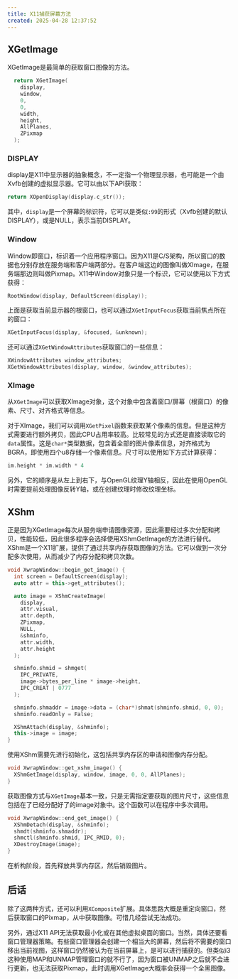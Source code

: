 ```yaml
---
title: X11捕获屏幕方法
created: 2025-04-28 12:37:52
---
```


## XGetImage

XGetImage是最简单的获取窗口图像的方法。

```cpp
  return XGetImage(
    display,
    window,
    0,
    0,
    width,
    height,
    AllPlanes,
    ZPixmap
  );
```

### DISPLAY

display是X11中显示器的抽象概念，不一定指一个物理显示器，也可能是一个由Xvfb创建的虚拟显示器。它可以由以下API获取：

```cpp
return XOpenDisplay(display.c_str());
```

其中，`display`是一个屏幕的标识符，它可以是类似`:99`的形式（Xvfb创建的默认DISPLAY），或是NULL，表示当前DISPLAY。

### Window

Window即窗口，标识着一个应用程序窗口。因为X11是C/S架构，所以窗口的数据也分别存放在服务端和客户端两部分。在客户端这边的图像叫做XImage，在服务端那边则叫做Pixmap。X11中Window对象只是一个标识，它可以使用以下方式获得：

```cpp
RootWindow(display, DefaultScreen(display));
```

上面是获取当前显示器的根窗口，也可以通过`XGetInputFocus`获取当前焦点所在的窗口：

```cpp
XGetInputFocus(display, &focused, &unknown);
```

还可以通过`XGetWindowAttributes`获取窗口的一些信息：

```cpp
XWindowAttributes window_attributes;
XGetWindowAttributes(display, window, &window_attributes);
```

### XImage

从`XGetImage`可以获取XImage对象，这个对象中包含着窗口/屏幕（根窗口）的像素、尺寸、对齐格式等信息。

对于XImage，我们可以调用`XGetPixel`函数来获取某个像素的信息。但是这种方式需要进行额外拷贝，因此CPU占用率较高。比较常见的方式还是直接读取它的`data`属性。这是`char*`类型数据，包含着全部的图片像素信息，对齐格式为BGRA，即使用四个u8存储一个像素信息。尺寸可以使用如下方式计算获得：

```cpp
im.height * im.width * 4
```

另外，它的顺序是从左上到右下，与OpenGL纹理Y轴相反，因此在使用OpenGL时需要提前处理图像反转Y轴，或在创建纹理时修改纹理坐标。

## XShm

正是因为XGetImage每次从服务端申请图像资源，因此需要经过多次分配和拷贝，性能较低，因此很多程序会选择使用XShmGetImage的方法进行替代。XShm是一个X11扩展，提供了通过共享内存获取图像的方法。它可以做到一次分配多次使用，从而减少了内存分配和拷贝次数。

```cpp
void XwrapWindow::begin_get_image() {
  int screen = DefaultScreen(display);
  auto attr = this->get_attributes();

  auto image = XShmCreateImage(
    display,
    attr.visual,
    attr.depth,
    ZPixmap,
    NULL,
    &shminfo,
    attr.width,
    attr.height
  );

  shminfo.shmid = shmget(
    IPC_PRIVATE,
    image->bytes_per_line * image->height,
    IPC_CREAT | 0777
  );

  shminfo.shmaddr = image->data = (char*)shmat(shminfo.shmid, 0, 0);
  shminfo.readOnly = False;

  XShmAttach(display, &shminfo);
  this->image = image;
}
```

使用XShm需要先进行初始化，这包括共享内存区的申请和图像内存分配。

```cpp
void XwrapWindow::get_xshm_image() {
  XShmGetImage(display, window, image, 0, 0, AllPlanes);
}
```

获取图像方式与`XGetImage`基本一致，只是无需指定要获取的图片尺寸，这些信息包括在了已经分配好了的image对象中。这个函数可以在程序中多次调用。

```cpp
void XwrapWindow::end_get_image() {
  XShmDetach(display, &shminfo);
  shmdt(shminfo.shmaddr);
  shmctl(shminfo.shmid, IPC_RMID, 0);
  XDestroyImage(image);
}
```

在析构阶段，首先释放共享内存区，然后销毁图片。

## 后话

除了这两种方式，还可以利用`XComposite`扩展。具体思路大概是重定向窗口，然后获取窗口的Pixmap，从中获取图像。可惜几经尝试无法成功。

另外，通过X11 API无法获取最小化或在其他虚拟桌面的窗口。当然，具体还要看窗口管理器策略。有些窗口管理器会创建一个相当大的屏幕，然后将不需要的窗口移出当前视图，这样窗口仍然被认为在当前屏幕上，是可以进行捕获的。但类似i3这种使用MAP和UNMAP管理窗口的就不行了，因为窗口被UNMAP之后就不会进行更新，也无法获取Pixmap，此时调用XGetImage大概率会获得一个全黑图像。